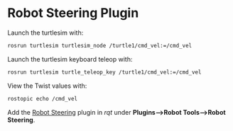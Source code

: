 # Robot Steering Plugin

Launch the turtlesim with:
```bash
rosrun turtlesim turtlesim_node /turtle1/cmd_vel:=/cmd_vel
```

Launch the turtlesim keyboard teleop with:
```bash
rosrun turtlesim turtle_teleop_key /turtle1/cmd_vel:=/cmd_vel
```

View the Twist values with:
```bash
rostopic echo /cmd_vel
```

Add the [Robot Steering](http://wiki.ros.org/rqt_robot_steering) plugin
in *rqt* under **Plugins-->Robot Tools-->Robot Steering**.